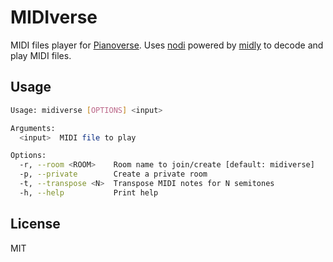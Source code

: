 # MIDIverse

MIDI files player for [Pianoverse](https://pianoverse.net). Uses [nodi](https://github.com/insomnimus/nodi) powered by [midly](https://crates.io/crates/midly) to decode and play MIDI files.

## Usage

```bash
Usage: midiverse [OPTIONS] <input>

Arguments:
  <input>  MIDI file to play

Options:
  -r, --room <ROOM>    Room name to join/create [default: midiverse]
  -p, --private        Create a private room
  -t, --transpose <N>  Transpose MIDI notes for N semitones
  -h, --help           Print help
```

## License
MIT
